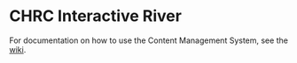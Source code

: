 # CHRC Interactive River


For documentation on how to use the Content Management System, see the [wiki](https://github.com/chrc-exhibit/chrc-interactive-river/wiki).
